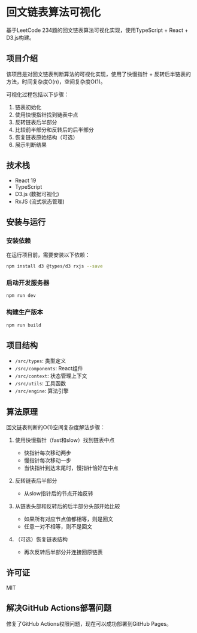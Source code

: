 # 回文链表算法可视化

基于LeetCode 234题的回文链表算法可视化实现，使用TypeScript + React + D3.js构建。

## 项目介绍

该项目是对回文链表判断算法的可视化实现，使用了快慢指针 + 反转后半链表的方法，时间复杂度O(n)，空间复杂度O(1)。

可视化过程包括以下步骤：
1. 链表初始化
2. 使用快慢指针找到链表中点
3. 反转链表后半部分
4. 比较前半部分和反转后的后半部分
5. 恢复链表原始结构（可选）
6. 展示判断结果

## 技术栈

- React 19
- TypeScript
- D3.js (数据可视化)
- RxJS (流式状态管理)

## 安装与运行

### 安装依赖

在运行项目前，需要安装以下依赖：

```bash
npm install d3 @types/d3 rxjs --save
```

### 启动开发服务器

```bash
npm run dev
```

### 构建生产版本

```bash
npm run build
```

## 项目结构

- `/src/types`: 类型定义
- `/src/components`: React组件
- `/src/context`: 状态管理上下文
- `/src/utils`: 工具函数
- `/src/engine`: 算法引擎

## 算法原理

回文链表判断的O(1)空间复杂度解法步骤：

1. 使用快慢指针（fast和slow）找到链表中点
   - 快指针每次移动两步
   - 慢指针每次移动一步
   - 当快指针到达末尾时，慢指针恰好在中点

2. 反转链表后半部分
   - 从slow指针后的节点开始反转

3. 从链表头部和反转后的后半部分头部开始比较
   - 如果所有对应节点值都相等，则是回文
   - 任意一对不相等，则不是回文

4. （可选）恢复链表结构
   - 再次反转后半部分并连接回原链表

## 许可证

MIT

## 解决GitHub Actions部署问题

修复了GitHub Actions权限问题，现在可以成功部署到GitHub Pages。
